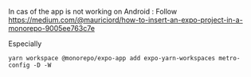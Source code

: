 In cas of the app is not working on Android :
Follow https://medium.com/@mauriciord/how-to-insert-an-expo-project-in-a-monorepo-9005ee763c7e

Especially

```
yarn workspace @monorepo/expo-app add expo-yarn-workspaces metro-config -D -W
```
